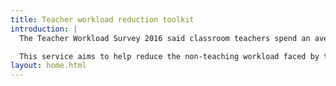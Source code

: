 ```yaml
---
title: Teacher workload reduction toolkit
introduction: |
  The Teacher Workload Survey 2016 said classroom teachers spend an average of 31.6 hours per week on non-teaching tasks. 

  This service aims to help reduce the non-teaching workload faced by teachers, to help them concentrate on teaching and their own development.
layout: home.html
---
```

